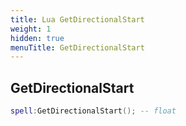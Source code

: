 ```yaml
---
title: Lua GetDirectionalStart
weight: 1
hidden: true
menuTitle: GetDirectionalStart
---
```

## GetDirectionalStart
```lua
spell:GetDirectionalStart(); -- float
```